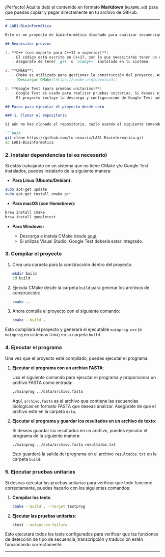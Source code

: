 ¡Perfecto! Aquí te dejo el contenido en formato **Markdown** (`README.md`) para que puedas copiar y pegar directamente en tu archivo de GitHub.

---

````markdown
# LAB1-Bioinformática

Este es un proyecto de bioinformática diseñado para analizar secuencias biológicas en formato FASTA. El programa permite detectar el tipo de secuencia (ADN, ARN o proteína), realizar la transcripción de ADN a ARN y traducir secuencias de proteínas en sus aminoácidos correspondientes.

## Requisitos previos

1. **C++ (con soporte para C++17 o superior)**:
   - El código está escrito en C++17, por lo que necesitarás tener un compilador que lo soporte.
   - Asegúrate de tener `g++` o `clang++` instalado en tu sistema.

2. **CMake**:
   - CMake es utilizado para gestionar la construcción del proyecto. Asegúrate de tener CMake instalado en tu sistema.
   - [Descargar CMake](https://cmake.org/download/)

3. **Google Test (para pruebas unitarias)**:
   - Google Test es usado para realizar pruebas unitarias. Si deseas ejecutar las pruebas, asegúrate de tener acceso a esta librería.
   - El proyecto incluye la descarga y configuración de Google Test automáticamente durante la construcción con CMake.

## Pasos para ejecutar el proyecto desde cero

### 1. Clonar el repositorio

Si aún no has clonado el repositorio, hazlo usando el siguiente comando:

```bash
git clone https://github.com/tu-usuario/LAB1-Bioinformatica.git
cd LAB1-Bioinformatica
````

### 2. Instalar dependencias (si es necesario)

Si estás trabajando en un sistema que no tiene CMake y/o Google Test instalados, puedes instalarlo de la siguiente manera:

* **Para Linux (Ubuntu/Debian):**

```bash
sudo apt-get update
sudo apt-get install cmake g++
```

* **Para macOS (con Homebrew):**

```bash
brew install cmake
brew install googletest
```

* **Para Windows:**

  * Descarga e instala CMake desde [aquí](https://cmake.org/download/).
  * Si utilizas Visual Studio, Google Test debería estar integrado.

### 3. Compilar el proyecto

1. Crea una carpeta para la construcción dentro del proyecto:

   ```bash
   mkdir build
   cd build
   ```

2. Ejecuta CMake desde la carpeta `build` para generar los archivos de construcción:

   ```bash
   cmake ..
   ```

3. Ahora compila el proyecto con el siguiente comando:

   ```bash
   cmake --build .
   ```

Esto compilará el proyecto y generará el ejecutable `mainprog.exe` (o `mainprog` en sistemas Unix) en la carpeta `build`.

### 4. Ejecutar el programa

Una vez que el proyecto esté compilado, puedes ejecutar el programa.

1. **Ejecutar el programa con un archivo FASTA**:

   Usa el siguiente comando para ejecutar el programa y proporcionar un archivo FASTA como entrada:

   ```bash
   ./mainprog ../data/archivo.fasta
   ```

   Aquí, `archivo.fasta` es el archivo que contiene las secuencias biológicas en formato FASTA que deseas analizar. Asegúrate de que el archivo esté en la carpeta `data`.

2. **Ejecutar el programa y guardar los resultados en un archivo de texto**:

   Si deseas guardar los resultados en un archivo, puedes ejecutar el programa de la siguiente manera:

   ```bash
   ./mainprog ../data/archivo.fasta resultados.txt
   ```

   Esto guardará la salida del programa en el archivo `resultados.txt` en la carpeta `build`.

### 5. Ejecutar pruebas unitarias

Si deseas ejecutar las pruebas unitarias para verificar que todo funcione correctamente, puedes hacerlo con los siguientes comandos:

1. **Compilar los tests**:

   ```bash
   cmake --build . --target testprog
   ```

2. **Ejecutar las pruebas unitarias**:

   ```bash
   ctest --output-on-failure
   ```

Esto ejecutará todos los tests configurados para verificar que las funciones de detección de tipo de secuencia, transcripción y traducción estén funcionando correctamente.

---

